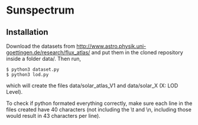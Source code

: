 # Sunspectrum
## Installation
Download the datasets from http://www.astro.physik.uni-goettingen.de/research/flux_atlas/ and put them in the cloned repository inside a folder data/.
Then run,
```
$ python3 dataset.py
$ python3 lod.py
```
which will create the files data/solar_atlas_V1 and data/solar_X (X: LOD Level).

To check if python formated everything correctly, make sure each line in the files created have 40 characters (not including the \t and \n, including those would result in 43 characters per line).
